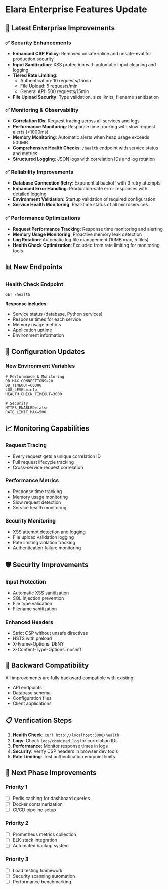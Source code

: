 # Elara Enterprise Features Update

## 🚀 Latest Enterprise Improvements

### ✅ Security Enhancements
- **Enhanced CSP Policy**: Removed unsafe-inline and unsafe-eval for production security
- **Input Sanitization**: XSS protection with automatic input cleaning and logging
- **Tiered Rate Limiting**: 
  - Authentication: 10 requests/15min
  - File Upload: 5 requests/min
  - General API: 500 requests/15min
- **File Upload Security**: Type validation, size limits, filename sanitization

### ✅ Monitoring & Observability
- **Correlation IDs**: Request tracing across all services and logs
- **Performance Monitoring**: Response time tracking with slow request alerts (>1000ms)
- **Memory Monitoring**: Automatic alerts when heap usage exceeds 500MB
- **Comprehensive Health Checks**: `/health` endpoint with service status and metrics
- **Structured Logging**: JSON logs with correlation IDs and log rotation

### ✅ Reliability Improvements
- **Database Connection Retry**: Exponential backoff with 3 retry attempts
- **Enhanced Error Handling**: Production-safe error responses with detailed logging
- **Environment Validation**: Startup validation of required configuration
- **Service Health Monitoring**: Real-time status of all microservices

### ✅ Performance Optimizations
- **Request Performance Tracking**: Response time monitoring and alerting
- **Memory Usage Monitoring**: Proactive memory leak detection
- **Log Rotation**: Automatic log file management (10MB max, 5 files)
- **Health Check Optimization**: Excluded from rate limiting for monitoring tools

## 📊 New Endpoints

### Health Check Endpoint
```http
GET /health
```
**Response includes:**
- Service status (database, Python services)
- Response times for each service
- Memory usage metrics
- Application uptime
- Environment information

## 🔧 Configuration Updates

### New Environment Variables
```env
# Performance & Monitoring
DB_MAX_CONNECTIONS=20
DB_TIMEOUT=60000
LOG_LEVEL=info
HEALTH_CHECK_TIMEOUT=3000

# Security
HTTPS_ENABLED=false
RATE_LIMIT_MAX=500
```

## 📈 Monitoring Capabilities

### Request Tracing
- Every request gets a unique correlation ID
- Full request lifecycle tracking
- Cross-service request correlation

### Performance Metrics
- Response time tracking
- Memory usage monitoring
- Slow request detection
- Service health monitoring

### Security Monitoring
- XSS attempt detection and logging
- File upload validation logging
- Rate limiting violation tracking
- Authentication failure monitoring

## 🛡️ Security Improvements

### Input Protection
- Automatic XSS sanitization
- SQL injection prevention
- File type validation
- Filename sanitization

### Enhanced Headers
- Strict CSP without unsafe directives
- HSTS with preload
- X-Frame-Options: DENY
- X-Content-Type-Options: nosniff

## 🔄 Backward Compatibility
All improvements are fully backward compatible with existing:
- API endpoints
- Database schema
- Configuration files
- Client applications

## 📋 Verification Steps

1. **Health Check**: `curl http://localhost:3000/health`
2. **Logs**: Check `logs/combined.log` for correlation IDs
3. **Performance**: Monitor response times in logs
4. **Security**: Verify CSP headers in browser dev tools
5. **Rate Limiting**: Test authentication endpoint limits

## 🎯 Next Phase Improvements

### Priority 1
- [ ] Redis caching for dashboard queries
- [ ] Docker containerization
- [ ] CI/CD pipeline setup

### Priority 2
- [ ] Prometheus metrics collection
- [ ] ELK stack integration
- [ ] Automated backup system

### Priority 3
- [ ] Load testing framework
- [ ] Security scanning automation
- [ ] Performance benchmarking
